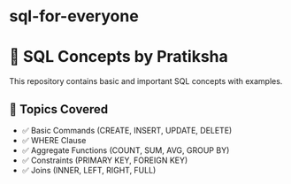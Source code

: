 # sql-for-everyone

# 📘 SQL Concepts by Pratiksha

This repository contains basic and important SQL concepts with examples.

## 📂 Topics Covered

- ✅ Basic Commands (CREATE, INSERT, UPDATE, DELETE)
- ✅ WHERE Clause
- ✅ Aggregate Functions (COUNT, SUM, AVG, GROUP BY)
- ✅ Constraints (PRIMARY KEY, FOREIGN KEY)
- ✅ Joins (INNER, LEFT, RIGHT, FULL)




